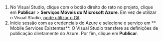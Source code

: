 
1. No Visual Studio, clique com o botão direito do rato no projeto, clique em **Publicar** > **Serviços Móveis do Microsoft Azure**. Em vez de utilizar o Visual Studio, [pode utilizar o Git](../articles/mobile-services/mobile-services-dotnet-backend-store-code-source-control.md).
2. Inicie sessão com as credenciais do Azure e selecione o serviço em ** Mobile Services Existentes**. O Visual Studio transfere as definições de publicação diretamente do Azure. Por fim, clique em **Publicar**.

<!--HONumber=Sep16_HO3-->


